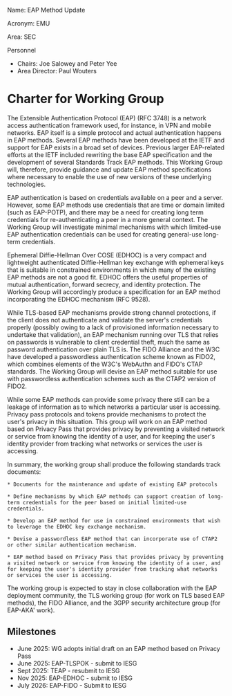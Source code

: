 Name: EAP Method Update

Acronym: EMU

Area: SEC

Personnel

 * Chairs: Joe Salowey and Peter Yee
 * Area Director: Paul Wouters

# Charter for Working Group

The Extensible Authentication Protocol (EAP) (RFC 3748) is a network access authentication framework used, for instance, in VPN and mobile networks. EAP itself is a simple protocol and actual authentication happens in EAP methods. Several EAP methods have been developed at the IETF and support for EAP exists in a broad set of devices. Previous larger EAP-related efforts at the IETF included rewriting the base EAP specification and the development of several Standards Track EAP methods. This Working Group will, therefore, provide guidance and update EAP method specifications where necessary to enable the use of new versions of these underlying technologies.

EAP authentication is based on credentials available on a peer and a server. However, some EAP methods use credentials that are time or domain limited (such as EAP-POTP), and there may be a need for creating long term credentials for re-authenticating a peer in a more general context. The Working Group will investigate minimal mechanisms with which limited-use EAP authentication credentials can be used for creating general-use long-term credentials.

Ephemeral Diffie-Hellman Over COSE (EDHOC) is a very compact and lightweight authenticated Diffie-Hellman key exchange with ephemeral keys that is suitable in constrained environments in which many of the existing EAP methods are not a good fit. EDHOC offers the useful properties of mutual authentication, forward secrecy, and identity protection. The Working Group will accordingly produce a specification for an EAP method incorporating the EDHOC mechanism (RFC 9528).

While TLS-based EAP mechanisms provide strong channel protections, if the client does not authenticate and validate the server's credentials properly (possibly owing to a lack of provisioned information necessary to undertake that validation), an EAP mechanism running over TLS that relies on passwords is vulnerable to client credential theft, much the same as password authentication over plain TLS is. The FIDO Alliance and the W3C have developed a passwordless authentication scheme known as FIDO2, which combines elements of the W3C's WebAuthn and FIDO's CTAP standards. The Working Group will devise an EAP method suitable for use with passwordless authentication schemes such as the CTAP2 version of FIDO2.

While some EAP methods can provide some privacy there still can be a leakage of information as to which networks a particular user is accessing. Privacy pass protocols and tokens provide mechanisms to protect the user's privacy in this situation. This group will work on an EAP method based on Privacy Pass that provides privacy by preventing a visited network or service from knowing the identity of a user, and for keeping the user's identity provider from tracking what networks or services the user is accessing.
 

In summary, the working group shall produce the following standards track documents:

	* Documents for the maintenance and update of existing EAP protocols 

	* Define mechanisms by which EAP methods can support creation of long-term credentials for the peer based on initial limited-use credentials.

	* Develop an EAP method for use in constrained environments that wish to leverage the EDHOC key exchange mechanism.

	* Devise a passwordless EAP method that can incorporate use of CTAP2 or other similar authentication mechanism.

 	* EAP method based on Privacy Pass that provides privacy by preventing a visited network or service from knowing the identity of a user, and for keeping the user's identity provider from tracking what networks or services the user is accessing.

The working group is expected to stay in close collaboration with the EAP deployment community, the TLS working group (for work on TLS based EAP methods), the FIDO Alliance, and the 3GPP security architecture group (for EAP-AKA' work).

## Milestones

 * June 2025: WG adopts initial draft on an EAP method based on Privacy Pass
 * June 2025: EAP-TLSPOK - submit to IESG
 * Sept 2025: TEAP - resubmit to IESG
 * Nov 2025: EAP-EDHOC - submit to IESG
 * July 2026: EAP-FIDO - Submit to IESG

